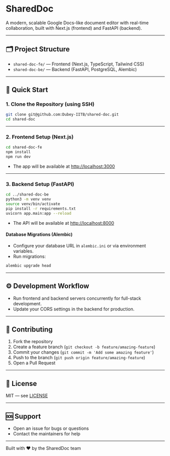 # SharedDoc

A modern, scalable Google Docs-like document editor with real-time collaboration, built with Next.js (frontend) and FastAPI (backend).

---

## 🗂️ Project Structure

- `shared-doc-fe/` — Frontend (Next.js, TypeScript, Tailwind CSS)
- `shared-doc-be/` — Backend (FastAPI, PostgreSQL, Alembic)

---

## 🚀 Quick Start

### 1. Clone the Repository (using SSH)
```bash
git clone git@github.com:Dubey-IITB/shared-doc.git
cd shared-doc
```

---

### 2. Frontend Setup (Next.js)
```bash
cd shared-doc-fe
npm install
npm run dev
```
- The app will be available at [http://localhost:3000](http://localhost:3000)

---

### 3. Backend Setup (FastAPI)
```bash
cd ../shared-doc-be
python3 -m venv venv
source venv/bin/activate
pip install -r requirements.txt
uvicorn app.main:app --reload
```
- The API will be available at [http://localhost:8000](http://localhost:8000)

#### Database Migrations (Alembic)
- Configure your database URL in `alembic.ini` or via environment variables.
- Run migrations:
```bash
alembic upgrade head
```

---

## ⚙️ Development Workflow
- Run frontend and backend servers concurrently for full-stack development.
- Update your CORS settings in the backend for production.

---

## 🤝 Contributing
1. Fork the repository
2. Create a feature branch (`git checkout -b feature/amazing-feature`)
3. Commit your changes (`git commit -m 'Add some amazing feature'`)
4. Push to the branch (`git push origin feature/amazing-feature`)
5. Open a Pull Request

---

## 📄 License
MIT — see [LICENSE](LICENSE)

---

## 🆘 Support
- Open an issue for bugs or questions
- Contact the maintainers for help

---

Built with ❤️ by the SharedDoc team